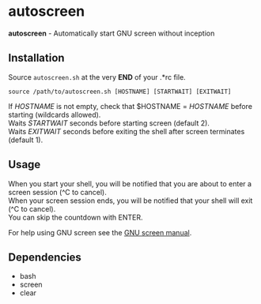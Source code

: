 # autoscreen

**autoscreen** - Automatically start GNU screen without inception


## Installation

Source `autoscreen.sh` at the very **END** of your .\*rc file.

    source /path/to/autoscreen.sh [HOSTNAME] [STARTWAIT] [EXITWAIT]

If *HOSTNAME* is not empty, check that $HOSTNAME = *HOSTNAME* before starting (wildcards allowed).  
Waits *STARTWAIT* seconds before starting screen (default 2).   
Waits *EXITWAIT* seconds before exiting the shell after screen terminates (default 1).  

## Usage

When you start your shell, you will be notified that you are about to enter a screen session (^C to cancel).  
When your screen session ends, you will be notified that your shell will exit (^C to cancel).  
You can skip the countdown with ENTER.  

For help using GNU screen see the [GNU screen manual](http://www.gnu.org/software/screen/manual/screen.html).

## Dependencies

* bash
* screen
* clear
